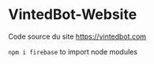 # VintedBot-Website
Code source du site https://vintedbot.com

`npm i firebase` to import node modules
